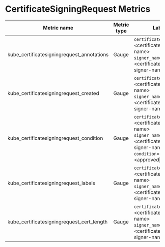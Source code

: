 # CertificateSigningRequest Metrics

| Metric name                                | Metric type | Labels/tags                                                                                                                                                                   | Status       |
|--------------------------------------------|-------------|-------------------------------------------------------------------------------------------------------------------------------------------------------------------------------|--------------|
| kube_certificatesigningrequest_annotations | Gauge       | `certificatesigningrequest`=&lt;certificatesigningrequest-name&gt; <br> `signer_name`=&lt;certificatesigningrequest-signer-name&gt;                                           | EXPERIMENTAL |
| kube_certificatesigningrequest_created     | Gauge       | `certificatesigningrequest`=&lt;certificatesigningrequest-name&gt; <br> `signer_name`=&lt;certificatesigningrequest-signer-name&gt;                                           | STABLE       |
| kube_certificatesigningrequest_condition   | Gauge       | `certificatesigningrequest`=&lt;certificatesigningrequest-name&gt; <br> `signer_name`=&lt;certificatesigningrequest-signer-name&gt; <br> `condition`=&lt;approved\|denied&gt; | STABLE       |
| kube_certificatesigningrequest_labels      | Gauge       | `certificatesigningrequest`=&lt;certificatesigningrequest-name&gt; <br> `signer_name`=&lt;certificatesigningrequest-signer-name&gt;                                           | STABLE       |
| kube_certificatesigningrequest_cert_length | Gauge       | `certificatesigningrequest`=&lt;certificatesigningrequest-name&gt; <br> `signer_name`=&lt;certificatesigningrequest-signer-name&gt;                                           | STABLE       |
